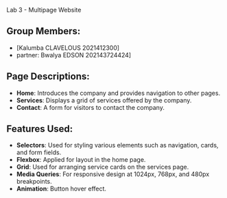  Lab 3 - Multipage Website

## Group Members:
- [Kalumba CLAVELOUS 2021412300]
- partner: Bwalya EDSON 202143724424]



## Page Descriptions:
- **Home**: Introduces the company and provides navigation to other pages.
- **Services**: Displays a grid of services offered by the company.
- **Contact**: A form for visitors to contact the company.



## Features Used:
- **Selectors**: Used for styling various elements such as navigation, cards, and form fields.
- **Flexbox**: Applied for layout in the home page.
- **Grid**: Used for arranging service cards on the services page.
- **Media Queries**: For responsive design at 1024px, 768px, and 480px breakpoints.
- **Animation**: Button hover effect.
